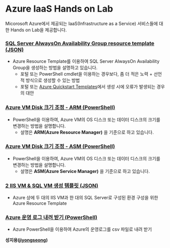 # Azure IaaS Hands on Lab
Micorosoft Azure에서 제공되는 IaaS(Infrastructure as a Service) 서비스들에 대한 Hands on Lab을 제공합니다.


### [SQL Server AlwaysOn Availability Group resource template (JSON)](https://github.com/jiyongseong/AzureIaaSHol/tree/master/AzureResourceGroup-AlwaysOnCluster) 
- Azure Resource Template를 이용하여 SQL Server AlwaysOn Availability Group을 생성하는 방법을 설명하고 있습니다.
  - 포털 또는 PowerShell cmdlet을 이용하는 경우보다, 좀 더 적은 노력 + 선언적 방식으로 생성할 수 있는 방법
  - 포털 또는 [Azure Quickstart Templates](https://github.com/Azure/azure-quickstart-templates)에서 생성 시에 오류가 발생되는 경우의 대안

### [Azure VM Disk 크기 조정 - ARM (PowerShell)](https://github.com/jiyongseong/AzureIaaSHol/tree/master/resize-disk-size) 
- PowerShell을 이용하여, Azure VM의 OS 디스크 또는 데이터 디스크의 크기를 변경하는 방법을 설명합니다.
  - 설명은 __ARM(Azure Resource Manager)__ 을 기준으로 하고 있습니다.

### [Azure VM Disk 크기 조정 - ASM (PowerShell)](https://github.com/jiyongseong/AzureIaaSHol/tree/master/resize-disk-size-asm) 
- PowerShell을 이용하여, Azure VM의 OS 디스크 또는 데이터 디스크의 크기를 변경하는 방법을 설명합니다.
  - 설명은 __ASM(Azure Service Manager)__ 을 기준으로 하고 있습니다.
  
### [2 IIS VM & SQL VM 생성 템플릿 (JSON)](https://github.com/jiyongseong/AzureIaaSHol/tree/master/2-iis-vms-sql-vm-template) 
- Azure 상에 두 대의 IIS VM과 한 대의 SQL Server로 구성된 환경 구성을 위한 Azure Resource Template

### [Azure 운영 로그 내려 받기 (PowerShell)](https://github.com/jiyongseong/AzureIaaSHol/tree/master/azure-operation-log) 
- Azure PowerShell을 이용하여 Azure의 운영로그를 csv 파일로 내려 받기


**성지용([jiyongseong](https://github.com/jiyongseong))**
